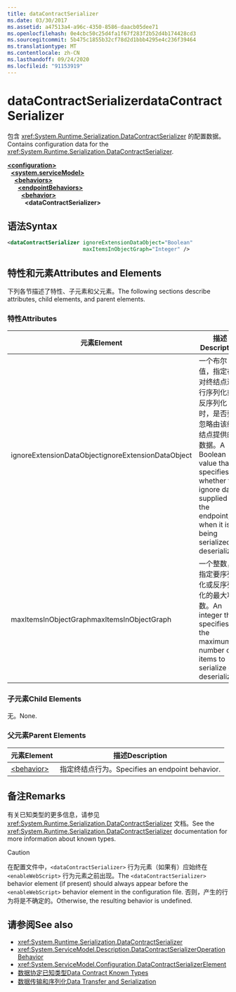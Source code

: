```yaml
---
title: dataContractSerializer
ms.date: 03/30/2017
ms.assetid: a47513a4-a96c-4350-8586-daacb05dee71
ms.openlocfilehash: 0e4cbc50c25d4fa1f67f283f2b52d4b174428cd3
ms.sourcegitcommit: 5b475c1855b32cf78d2d1bbb4295e4c236f39464
ms.translationtype: MT
ms.contentlocale: zh-CN
ms.lasthandoff: 09/24/2020
ms.locfileid: "91153919"
---
```

# <a name="datacontractserializer"></a><span data-ttu-id="97dec-102">dataContractSerializer</span><span class="sxs-lookup"><span data-stu-id="97dec-102">dataContractSerializer</span></span>

<span data-ttu-id="97dec-103">包含 <xref:System.Runtime.Serialization.DataContractSerializer> 的配置数据。</span><span class="sxs-lookup"><span data-stu-id="97dec-103">Contains configuration data for the <xref:System.Runtime.Serialization.DataContractSerializer>.</span></span>  
  
[**\<configuration>**](../configuration-element.md)\
&nbsp;&nbsp;[**\<system.serviceModel>**](system-servicemodel.md)\
&nbsp;&nbsp;&nbsp;&nbsp;[**\<behaviors>**](behaviors.md)\
&nbsp;&nbsp;&nbsp;&nbsp;&nbsp;&nbsp;[**\<endpointBehaviors>**](endpointbehaviors.md)\
&nbsp;&nbsp;&nbsp;&nbsp;&nbsp;&nbsp;&nbsp;&nbsp;[**\<behavior>**](behavior-of-endpointbehaviors.md)\
&nbsp;&nbsp;&nbsp;&nbsp;&nbsp;&nbsp;&nbsp;&nbsp;&nbsp;&nbsp;**\<dataContractSerializer>**  
  
## <a name="syntax"></a><span data-ttu-id="97dec-104">语法</span><span class="sxs-lookup"><span data-stu-id="97dec-104">Syntax</span></span>  
  
```xml  
<dataContractSerializer ignoreExtensionDataObject="Boolean"
                        maxItemsInObjectGraph="Integer" />
```  
  
## <a name="attributes-and-elements"></a><span data-ttu-id="97dec-105">特性和元素</span><span class="sxs-lookup"><span data-stu-id="97dec-105">Attributes and Elements</span></span>  

 <span data-ttu-id="97dec-106">下列各节描述了特性、子元素和父元素。</span><span class="sxs-lookup"><span data-stu-id="97dec-106">The following sections describe attributes, child elements, and parent elements.</span></span>  
  
### <a name="attributes"></a><span data-ttu-id="97dec-107">特性</span><span class="sxs-lookup"><span data-stu-id="97dec-107">Attributes</span></span>  
  
|<span data-ttu-id="97dec-108">元素</span><span class="sxs-lookup"><span data-stu-id="97dec-108">Element</span></span>|<span data-ttu-id="97dec-109">描述</span><span class="sxs-lookup"><span data-stu-id="97dec-109">Description</span></span>|  
|-------------|-----------------|  
|<span data-ttu-id="97dec-110">ignoreExtensionDataObject</span><span class="sxs-lookup"><span data-stu-id="97dec-110">ignoreExtensionDataObject</span></span>|<span data-ttu-id="97dec-111">一个布尔值，指定在对终结点进行序列化或反序列化时，是否要忽略由该终结点提供的数据。</span><span class="sxs-lookup"><span data-stu-id="97dec-111">A Boolean value that specifies whether to ignore data supplied by the endpoint, when it is being serialized or deserialized.</span></span>|  
|<span data-ttu-id="97dec-112">maxItemsInObjectGraph</span><span class="sxs-lookup"><span data-stu-id="97dec-112">maxItemsInObjectGraph</span></span>|<span data-ttu-id="97dec-113">一个整数，指定要序列化或反序列化的最大项数。</span><span class="sxs-lookup"><span data-stu-id="97dec-113">An integer that specifies the maximum number of items to serialize or deserialize.</span></span>|  
  
### <a name="child-elements"></a><span data-ttu-id="97dec-114">子元素</span><span class="sxs-lookup"><span data-stu-id="97dec-114">Child Elements</span></span>  

 <span data-ttu-id="97dec-115">无。</span><span class="sxs-lookup"><span data-stu-id="97dec-115">None.</span></span>  
  
### <a name="parent-elements"></a><span data-ttu-id="97dec-116">父元素</span><span class="sxs-lookup"><span data-stu-id="97dec-116">Parent Elements</span></span>  
  
|<span data-ttu-id="97dec-117">元素</span><span class="sxs-lookup"><span data-stu-id="97dec-117">Element</span></span>|<span data-ttu-id="97dec-118">描述</span><span class="sxs-lookup"><span data-stu-id="97dec-118">Description</span></span>|  
|-------------|-----------------|  
|[\<behavior>](behavior-of-endpointbehaviors.md)|<span data-ttu-id="97dec-119">指定终结点行为。</span><span class="sxs-lookup"><span data-stu-id="97dec-119">Specifies an endpoint behavior.</span></span>|  
  
## <a name="remarks"></a><span data-ttu-id="97dec-120">备注</span><span class="sxs-lookup"><span data-stu-id="97dec-120">Remarks</span></span>  

 <span data-ttu-id="97dec-121">有关已知类型的更多信息，请参见 <xref:System.Runtime.Serialization.DataContractSerializer> 文档。</span><span class="sxs-lookup"><span data-stu-id="97dec-121">See the <xref:System.Runtime.Serialization.DataContractSerializer> documentation for more information about known types.</span></span>  
  
> [!CAUTION]
> <span data-ttu-id="97dec-122">在配置文件中，`<dataContractSerializer>` 行为元素（如果有）应始终在 `<enableWebScript>` 行为元素之前出现。</span><span class="sxs-lookup"><span data-stu-id="97dec-122">The `<dataContractSerializer>` behavior element (if present) should always appear before the `<enableWebScript>` behavior element in the configuration file.</span></span> <span data-ttu-id="97dec-123">否则，产生的行为将是不确定的。</span><span class="sxs-lookup"><span data-stu-id="97dec-123">Otherwise, the resulting behavior is undefined.</span></span>  
  
## <a name="see-also"></a><span data-ttu-id="97dec-124">请参阅</span><span class="sxs-lookup"><span data-stu-id="97dec-124">See also</span></span>

- <xref:System.Runtime.Serialization.DataContractSerializer>
- <xref:System.ServiceModel.Description.DataContractSerializerOperationBehavior>
- <xref:System.ServiceModel.Configuration.DataContractSerializerElement>
- [<span data-ttu-id="97dec-125">数据协定已知类型</span><span class="sxs-lookup"><span data-stu-id="97dec-125">Data Contract Known Types</span></span>](../../../wcf/feature-details/data-contract-known-types.md)
- [<span data-ttu-id="97dec-126">数据传输和序列化</span><span class="sxs-lookup"><span data-stu-id="97dec-126">Data Transfer and Serialization</span></span>](../../../wcf/feature-details/data-transfer-and-serialization.md)
